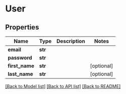 # User

## Properties
Name | Type | Description | Notes
------------ | ------------- | ------------- | -------------
**email** | **str** |  | 
**password** | **str** |  | 
**first_name** | **str** |  | [optional] 
**last_name** | **str** |  | [optional] 

[[Back to Model list]](../README.md#documentation-for-models) [[Back to API list]](../README.md#documentation-for-api-endpoints) [[Back to README]](../README.md)

